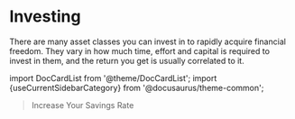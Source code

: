 # Investing

There are many asset classes you can invest in to rapidly acquire financial freedom. They vary in how much time, effort and capital is required to invest in them, and the return you get is usually correlated to it.

import DocCardList from '@theme/DocCardList';
import {useCurrentSidebarCategory} from '@docusaurus/theme-common';

<DocCardList items={useCurrentSidebarCategory().items}/>

>Increase Your Savings Rate